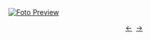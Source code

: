 [![Foto Preview](preview/n359.avif)](https://20essentials.github.io/project-000-359)

<div align="center" style="display: flex; justify-content: center;">
  <a  href="https://github.com/20essentials/project-000-358" target="_blank">&#8592;</a>
  &nbsp;&nbsp;
  <a  href="https://github.com/20essentials/project-000-360" target="_blank">&#8594;</a>
</div>
